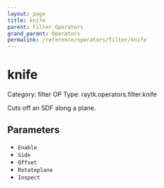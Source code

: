 ```yaml
---
layout: page
title: knife
parent: Filter Operators
grand_parent: Operators
permalink: /reference/operators/filter/knife
---
```


# knife

Category: filter
OP Type: raytk.operators.filter.knife



Cuts off an SDF along a plane.

## Parameters

* `Enable`
* `Side`
* `Offset`
* `Rotateplane`
* `Inspect`